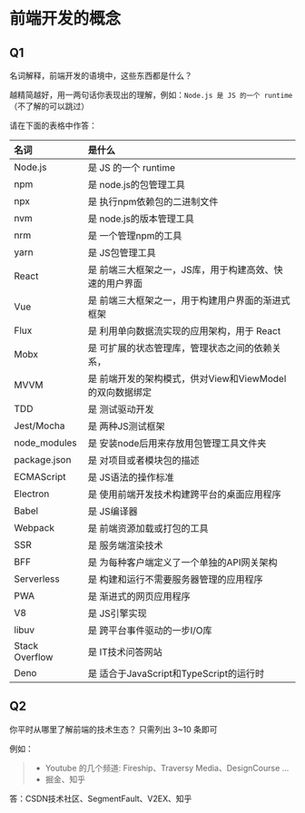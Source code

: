 # 前端开发的概念

## Q1

名词解释，前端开发的语境中，这些东西都是什么？

越精简越好，用一两句话你表现出的理解，例如：`Node.js 是 JS 的一个 runtime`  
（不了解的可以跳过）

请在下面的表格中作答：

| 名词           | 是什么               |
| :------------- | :------------------- |
| Node.js        | 是 JS 的一个 runtime |
| npm            | 是 node.js的包管理工具                |
| npx            | 是 执行npm依赖包的二进制文件                |
| nvm            | 是 node.js的版本管理工具                |
| nrm            | 是 一个管理npm的工具                |
| yarn           | 是 JS包管理工具                |
| React          | 是 前端三大框架之一，JS库，用于构建高效、快速的用户界面                |
| Vue            | 是 前端三大框架之一，用于构建用户界面的渐进式框架                |
| Flux           | 是 利用单向数据流实现的应用架构，用于 React                |
| Mobx           | 是 可扩展的状态管理库，管理状态之间的依赖关系，                |
| MVVM           | 是 前端开发的架构模式，供对View和ViewModel的双向数据绑定                |
| TDD            | 是 测试驱动开发                |
| Jest/Mocha     | 是 两种JS测试框架                |
| node_modules   | 是 安装node后用来存放用包管理工具文件夹                |
| package.json   | 是 对项目或者模块包的描述                |
| ECMAScript     | 是 JS语法的操作标准                |
| Electron       | 是 使用前端开发技术构建跨平台的桌面应用程序                |
| Babel          | 是 JS编译器                |
| Webpack        | 是 前端资源加载或打包的工具                |
| SSR            | 是 服务端渲染技术                |
| BFF            | 是 为每种客户端定义了一个单独的API网关架构                |
| Serverless     | 是 构建和运行不需要服务器管理的应用程序                |
| PWA            | 是 渐进式的网页应用程序               |
| V8             | 是 JS引擎实现                |
| libuv          | 是 跨平台事件驱动的一步I/O库                |
| Stack Overflow | 是 IT技术问答网站                |
| Deno           | 是 适合于JavaScript和TypeScript的运行时                |

## Q2

你平时从哪里了解前端的技术生态？
只需列出 3~10 条即可

例如：

> - Youtube 的几个频道: Fireship、Traversy Media、DesignCourse …
> - 掘金、知乎

答：CSDN技术社区、SegmentFault、V2EX、知乎
